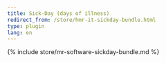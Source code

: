 ```yaml
---
title: Sick-Day (days of illness)
redirect_from: /store/hmr-it-sickday-bundle.html
type: plugin
lang: en
---
```


{% include store/mr-software-sickday-bundle.md %}
